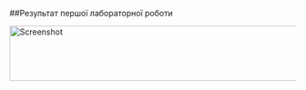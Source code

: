 ##Результат першої лабораторної роботи

<img src="https://i2.paste.pics/DY6X9.png" width="571" height="97" alt="Screenshot">
